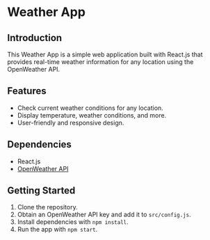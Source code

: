 # Weather App

## Introduction

This Weather App is a simple web application built with React.js that provides real-time weather information for any location using the OpenWeather API.

## Features

- Check current weather conditions for any location.
- Display temperature, weather conditions, and more.
- User-friendly and responsive design.

## Dependencies

- React.js
- [OpenWeather API](https://openweathermap.org/api)

## Getting Started

1. Clone the repository.
2. Obtain an OpenWeather API key and add it to `src/config.js`.
3. Install dependencies with `npm install`.
4. Run the app with `npm start`.
